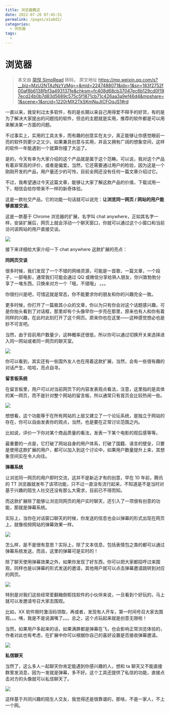 ```yaml
---
title: 浏览器概述
date: 2022-07-26 07:45:51
permalink: /pages/a1a8d2/
categories:
  - 浏览器
tags:
  - 
---
```

# 浏览器

 > 本文由 [简悦 SimpRead](http://ksria.com/simpread/) 转码， 原文地址 https://mp.weixin.qq.com/s?__biz=MzU2NTAzNzYzMg==&mid=2247488071&idx=1&sn=183f2752f00af8b6138fbf3a493137fe&chksm=fc408d68cb37047ec6b129cd0f197ecd24b0b7d83d5689c575c5f1871cb71c426aa3a9ef46d4&mpshare=1&scene=1&srcid=1220rMX2TkSKmNuJtCFOqJS1#rd

一直以来，我安利过太多软件，有的是长期以来自己用得爱不释手的好货，有的是为了解决大家提出的问题找的软件，但总的主题就是实用，推荐的软件都是可以用来解决某一方面的问题。

不过事实上，实用的工具太多，而有趣的创意实在太少，真正能够让你感觉眼前一亮的软件则更少之又少。如果兼具创意与实用，并且又拥有广阔的想象空间，这样的软件一年能遇到一个就算你撞了大运了。

是的，今天有幸为大家介绍的这个产品就是属于这个范畴。可以说，我对这个产品有着非常高的评价，或者是偏爱。当然，它还需要通过用户的检验，因为这是一个刚刚开发的产品，用户量还少的可怜，目前全网还没有任何一篇文章介绍过它。

不过，我希望通过今天这篇文章，能够让大家了解这款产品的价值，下载试用一下，相信会给你带来不一样的新奇体验。

这是一款社交产品，它的功能一句话就可以说完：**让浏览同一网页 / 网站的用户能够直接交谈**。

这是一款基于 Chrome 浏览器的扩展，名字叫 chat anywhere，正如其名字一样，安装扩展后，网页上就会浮动一个聊天窗口，你就可以通过这个小窗口和当前访问该网站的用户直接交谈。

![](assets/640-1583316333489.jpg)

接下来详细给大家介绍一下 chat anywhere 这款扩展的亮点：

**同网页交谈**

很多时候，我们发现了一个不错的网络资源，可能是一首歌，一篇文章，一个段子，一部电影，通常我们可能会通过 QQ 或微信分享给熟人朋友，你兴致勃勃分享了一堆东西，只换来对方一个「哦，不错哦」 。。。

你很扫兴是吧，可惜这就是常态，你不能要求你的朋友和你的兴趣完全一致。

更多时候，你打开了一篇极其小众的文章，你以为只有你会对这个话题感兴趣，可是你抬头看到了对话框，那里却有个头像早你一步亮在那里，原来也有人和你有着同样的兴趣，在此时此刻打开了这个网页。原来你也在这里——这种感觉想必也是妙不可言吧。

当然，由于目前用户数量少，这种概率还很低，所以你可以通过切换开关来选择进入同一网站或者同一网页的聊天室。

![](assets/640-1583316335640.jpg)

你可以看到，其实还有一些国外友人也在用着这款扩展，当然，会有一些很有趣的对话产生，哈哈，亮点自寻。

**留言板系统**

在留言板里，用户可以对当前网页下的内容发表观点看法，注意，这里指的是具体的某一网页，而不是针对整个网站的留言板，所以通常只有首页会比较热闹一些。

![](assets/640-1583316337754.jpg)

想想看，这个功能等于在所有网站的上层又建立了一个论坛系统，是独立于网站的存在，你可以自由发表你的观点，当然，也是要在正常讨论范围之内。

比如说，评价一下你对某个商品质量的看法，发表一下某个电影的观后感等等。

最重要的一点是，它打破了网站自身的用户体系，打破了国籍、语言的壁垒，只要是使用这款扩展的用户，都可以加入到这个讨论中，如果用户数量提升上来，其想象空间实在令人向往。

**弹幕系统**

让浏览同一网页的用户即时交流，这并不是新近才有的创意，早在 10 年前，腾讯的 TT 浏览器就发布了该项功能，只不过一直没有流行起来，不知道是不是当时对基于兴趣的陌生人社交还没有那么大需求，目前已不得而知。

而这款扩展除了能够让浏览同网页的用户实时聊天，还引入了一项很有创意的功能，那就是弹幕系统。

实际上，当你在对话窗口聊天的时候，你发送的信息也会以弹幕的形式出现在网页上，就像视频网站的弹幕效果一样。

![](assets/640-1583316339264.gif)

怎么样，是不是很有意思？实际上，除了文本信息，包括表情包之类的都可以通过弹幕系统发送，而且，这里的弹幕可是实时的！

除了聊天使用弹幕效果之外，如果你发现了好东西，你可以把大家都招呼过来围观，同样也是以弹幕的形式发送的邀请，其他用户就可以点击弹幕邀请跳转到对应的网页。

![](assets/640-1583316340568.gif)

特别是对我们这些经常爱翻箱倒柜找软件的小伙伴来说，一旦看到个好玩的，马上就可以发邀请号召大家去围观。

比如，XX 软件限时激活码领取，再或者，发现有人开车，第一时间号召大家去围观。。。咦，我是不是说漏嘴了。。。总之，这个点玩起来就是创意无限啦！

当然，如果用户多起来的话，如果满屏都是弹幕在飞，也会影响正常浏览体验的，作者对此也有考虑，在扩展中你可以根据你自己的喜好设置是否接收弹幕邀请。

![](assets/640-1583316342041.png)

**私信聊天**

当然了，这么多人一起聊天你肯定能遇到你感兴趣的人，想和 ta 聊天又不能直接群里发消息，因为一发就是弹幕，多不好。这个工具还提供了私信的功能，直接点击对方的头像就可以私信聊天了。

![](assets/640-1583316343265.jpg)

这样基于共同兴趣的陌生人交友，我觉得还是很靠谱的，那啥，不是一家人，不上一个网。